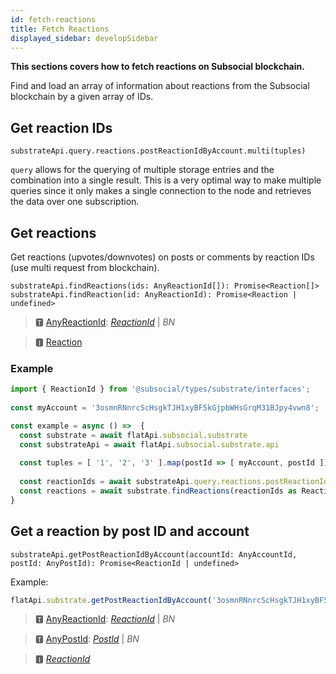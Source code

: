 ```yaml
---
id: fetch-reactions
title: Fetch Reactions
displayed_sidebar: developSidebar
---
```

**This sections covers how to fetch reactions on Subsocial blockchain.**

Find and load an array of information about reactions from the Subsocial blockchain by a given array of IDs.

## Get reaction IDs

```
substrateApi.query.reactions.postReactionIdByAccount.multi(tuples)
```

`query` allows for the querying of multiple storage entries and the combination into a single result. 
This is a very optimal way to make multiple queries since it only makes a single connection to the node and retrieves the data over one subscription.

## Get reactions

Get reactions (upvotes/downvotes) on posts or comments by reaction IDs (use multi request from blockchain).

```
substrateApi.findReactions(ids: AnyReactionId[]): Promise<Reaction[]>
substrateApi.findReaction(id: AnyReactionId): Promise<Reaction | undefined>
```

> 🆃 [AnyReactionId](https://docs.subsocial.network/js-docs/js-sdk/modules.html#anyreactionid): [*ReactionId*](https://docs.subsocial.network/js-docs/js-sdk/interfaces/interfaces.reactionid.html) | *BN*

> 🅸 [Reaction](https://docs.subsocial.network/js-docs/js-sdk/interfaces/interfaces.reaction.html)


### Example

```typescript
import { ReactionId } from '@subsocial/types/substrate/interfaces';
  
const myAccount = '3osmnRNnrcScHsgkTJH1xyBF5kGjpbWHsGrqM31BJpy4vwn8';

const example = async () =>  {
  const substrate = await flatApi.subsocial.substrate
  const substrateApi = await flatApi.subsocial.substrate.api
  
  const tuples = [ '1', '2', '3' ].map(postId => [ myAccount, postId ])
  
  const reactionIds = await substrateApi.query.reactions.postReactionIdByAccount.multi(tuples)
  const reactions = await substrate.findReactions(reactionIds as ReactionId[])
}
```

## Get a reaction by post ID and account

```
substrateApi.getPostReactionIdByAccount(accountId: AnyAccountId, postId: AnyPostId): Promise<ReactionId | undefined>
```

Example: 

```typescript
flatApi.substrate.getPostReactionIdByAccount('3osmnRNnrcScHsgkTJH1xyBF5kGjpbWHsGrqM31BJpy4vwn8', '1')
```

> 🆃 [AnyReactionId](https://docs.subsocial.network/js-docs/js-sdk/modules.html#anyreactionid): [*ReactionId*](https://docs.subsocial.network/js-docs/js-sdk/interfaces/interfaces.reactionid.html) | *BN*

> 🆃 [AnyPostId](https://docs.subsocial.network/js-docs/js-sdk/modules.html#anypostid): [_PostId_](https://docs.subsocial.network/js-docs/js-sdk/interfaces/interfaces.postid.html) | _BN_

> 🅸 [*ReactionId*](https://docs.subsocial.network/js-docs/js-sdk/interfaces/interfaces.reactionid.html)
